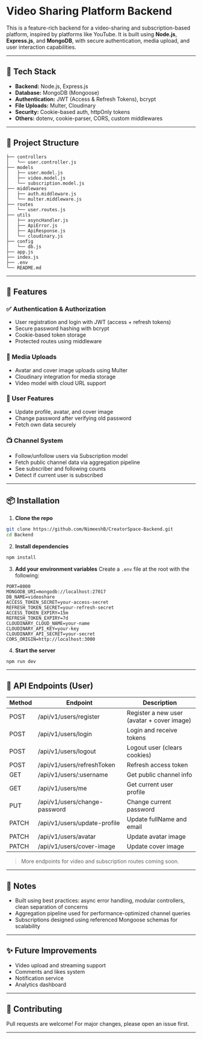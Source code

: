 # Video Sharing Platform Backend

This is a feature-rich backend for a video-sharing and subscription-based platform, inspired by platforms like YouTube. It is built using **Node.js**, **Express.js**, and **MongoDB**, with secure authentication, media upload, and user interaction capabilities.

---

## 🔧 Tech Stack

* **Backend:** Node.js, Express.js
* **Database:** MongoDB (Mongoose)
* **Authentication:** JWT (Access & Refresh Tokens), bcrypt
* **File Uploads:** Multer, Cloudinary
* **Security:** Cookie-based auth, httpOnly tokens
* **Others:** dotenv, cookie-parser, CORS, custom middlewares

---

## 📁 Project Structure

```
├── controllers
│   └── user.controller.js
├── models
│   ├── user.model.js
│   ├── video.model.js
│   └── subscription.model.js
├── middlewares
│   ├── auth.middleware.js
│   └── multer.middleware.js
├── routes
│   └── user.routes.js
├── utils
│   ├── asyncHandler.js
│   ├── ApiError.js
│   ├── ApiResponse.js
│   └── cloudinary.js
├── config
│   └── db.js
├── app.js
├── index.js
├── .env
└── README.md
```

---

## 🚀 Features

### ✅ Authentication & Authorization

* User registration and login with JWT (access + refresh tokens)
* Secure password hashing with bcrypt
* Cookie-based token storage
* Protected routes using middleware

### 📸 Media Uploads

* Avatar and cover image uploads using Multer
* Cloudinary integration for media storage
* Video model with cloud URL support

### 👤 User Features

* Update profile, avatar, and cover image
* Change password after verifying old password
* Fetch own data securely

### 📺 Channel System

* Follow/unfollow users via Subscription model
* Fetch public channel data via aggregation pipeline
* See subscriber and following counts
* Detect if current user is subscribed

---

## 📦 Installation

1. **Clone the repo**

```bash
git clone https://github.com/NimeeshB/CreatorSpace-Backend.git
cd Backend
```

2. **Install dependencies**

```bash
npm install
```

3. **Add your environment variables**
   Create a `.env` file at the root with the following:

```env
PORT=8000
MONGODB_URI=mongodb://localhost:27017
DB_NAME=videoshare
ACCESS_TOKEN_SECRET=your-access-secret
REFRESH_TOKEN_SECRET=your-refresh-secret
ACCESS_TOKEN_EXPIRY=15m
REFRESH_TOKEN_EXPIRY=7d
CLOUDINARY_CLOUD_NAME=your-name
CLOUDINARY_API_KEY=your-key
CLOUDINARY_API_SECRET=your-secret
CORS_ORIGIN=http://localhost:3000
```

4. **Start the server**

```bash
npm run dev
```

---

## 🔌 API Endpoints (User)

| Method | Endpoint                      | Description                                |
| ------ | ----------------------------- | ------------------------------------------ |
| POST   | /api/v1/users/register        | Register a new user (avatar + cover image) |
| POST   | /api/v1/users/login           | Login and receive tokens                   |
| POST   | /api/v1/users/logout          | Logout user (clears cookies)               |
| POST   | /api/v1/users/refreshToken    | Refresh access token                       |
| GET    | /api/v1/users/\:username      | Get public channel info                    |
| GET    | /api/v1/users/me              | Get current user profile                   |
| PUT    | /api/v1/users/change-password | Change current password                    |
| PATCH  | /api/v1/users/update-profile  | Update fullName and email                  |
| PATCH  | /api/v1/users/avatar          | Update avatar image                        |
| PATCH  | /api/v1/users/cover-image     | Update cover image                         |

> More endpoints for video and subscription routes coming soon.

---

## 📌 Notes

* Built using best practices: async error handling, modular controllers, clean separation of concerns
* Aggregation pipeline used for performance-optimized channel queries
* Subscriptions designed using referenced Mongoose schemas for scalability

---

## ✨ Future Improvements

* Video upload and streaming support
* Comments and likes system
* Notification service
* Analytics dashboard

---

## 🤝 Contributing

Pull requests are welcome! For major changes, please open an issue first.

---


